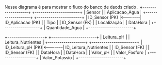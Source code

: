 Nesse diagrama é para mostrar o fluxo do banco de daods criado . 
+-------------------+        +-----------------------+
|       Sensor      |        |   Aplicacao_Agua     |
+-------------------+        +-----------------------+
| ID_Sensor (PK)   |<-------| ID_Aplicacao (PK)    |
| Tipo              |        | ID_Sensor (FK)       |
| Localização       |        | DataHora             |
+-------------------+        | Quantidade_Agua      |
                             +-----------------------+

+-------------------+        +-----------------------+
|    Leitura_pH     |        | Leitura_Nutrientes    |
+-------------------+        +-----------------------+
| ID_Leitura_pH (PK)|<-------| ID_Leitura_Nutrientes |
| ID_Sensor (FK)    |        | ID_Sensor (FK)       |
| DataHora          |        | DataHora             |
| Valor_pH          |        | Valor_Fosforo        |
+-------------------+        | Valor_Potassio       |
                             +-----------------------+
